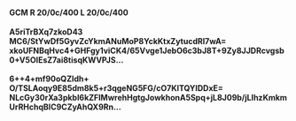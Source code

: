 #### GCM R 20/0c/400 L 20/0c/400
**A5riTrBXq7zkoD43**<br/>**MC6/StYwDf5GyvZcYkmANuMoP8YckKtxZytucdRI7wA=**<br/>**xkoUFNBqHvc4+GHFgy1viCK4/65Vvge1JebO6c3bJ8T+9Zy8JJDRcvgsb0+V5OIEsZ7ai8tisqKWVPJS...**<br/><br/>
**6++4+mf90oQZIdh+**<br/>**O/TSLAoqy9E85dm8k5+r3qgeNG5FG/cO7KITQYIDDxE=**<br/>**NLcGy30rXa3pkbI6kZFlMwrehHgtgJowkhonA5Spq+jL8J09b/jLIhzKmkmUrRHchqBlC9CZyAhQX9Rn...**
